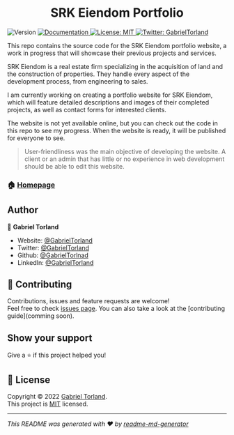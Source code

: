 <h1 align="center">SRK Eiendom Portfolio</h1>
<p>
  <img alt="Version" src="https://img.shields.io/badge/version-1.0-blue.svg?cacheSeconds=2592000" />
  <a href="https://gabrieltorland.com" target="_blank">
    <img alt="Documentation" src="https://img.shields.io/badge/documentation-yes-brightgreen.svg" />
  </a>
  <a href="https://github.com/GabrielTorland/srk_eiendom_portfolio/blob/main/LICENSE.md" target="_blank">
    <img alt="License: MIT" src="https://img.shields.io/badge/License-MIT-yellow.svg" />
  </a>
  <a href="https://twitter.com/GabrielTorland" target="_blank">
    <img alt="Twitter: GabrielTorland" src="https://img.shields.io/twitter/follow/GabrielTorland.svg?style=social" />
  </a>
</p>
<p>
This repo contains the source code for the SRK Eiendom portfolio website, a work in progress that will showcase their previous projects and services.
</p>
<p>
SRK Eiendom is a real estate firm specializing in the acquisition of land and the construction of properties. They handle every aspect of the development process, from engineering to sales.
</p>
<p>
I am currently working on creating a portfolio website for SRK Eiendom, which will feature detailed descriptions and images of their completed projects, as well as contact forms for interested clients.
</p>  
<p>
The website is not yet available online, but you can check out the code in this repo to see my progress. When the website is ready, it will be published for everyone to see.
</p>


> User-friendliness was the main objective of developing the website. A client or an admin that has little or no experience in web development should be able to edit this website.

### 🏠 [Homepage](https://gabrieltorland.com)

## Author

👤 **Gabriel Torland**

* Website: [@GabrielTorland](https://gabrieltorland.com)
* Twitter: [@GabrielTorland](https://twitter.com/GabrielTorland)
* Github: [@GabrielTorlnad](https://github.com/GabrielTorland)
* LinkedIn: [@GabrielTorland](https://linkedin.com/in/gabriel-torland-37b75a230)

## 🤝 Contributing

Contributions, issues and feature requests are welcome!<br />Feel free to check [issues page](https://github.com/GabrielTorland/srk_eiendom_portfolio/issues). You can also take a look at the [contributing guide](comming soon).

## Show your support

Give a ⭐️ if this project helped you!

## 📝 License

Copyright © 2022 [Gabriel Torland](https://github.com/GabrielTorlnad).<br />
This project is [MIT](https://github.com/GabrielTorland/srk_eiendom_portfolio/blob/main/LICENSE.md) licensed.

***
_This README was generated with ❤️ by [readme-md-generator](https://github.com/kefranabg/readme-md-generator)_
